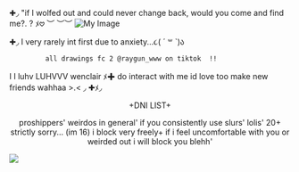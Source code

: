 ✚◞ "if I wolfed out and could never change back, would you come and find me?. ? ﾒ𖹭
 ︶ ︶︶
![My Image](https://i.postimg.cc/WzXkNdSw/Untitled119-20250908155328.png)


✚◞ I very rarely int first due to anxiety...૮( ´ ꒳ `)ა 

             all drawings fc 2 @raygun_www on tiktok  !! 
I
I luhv LUHVVV wenclair ﾒ✚ do interact with me id love too make new friends wahhaa >.<
◞
✚ﾒ◞          <p align="center">+DNI LIST+
    <p align="center">proshippers' weirdos in general' if you consistently use slurs' lolis' 
    20+ strictly sorry... (im 16) i          block very freely+ 
  if i feel uncomfortable with you or weirded out i will block you blehh'
 
  ![](https://komarev.com/ghpvc/?username=strawpawsie)

  
